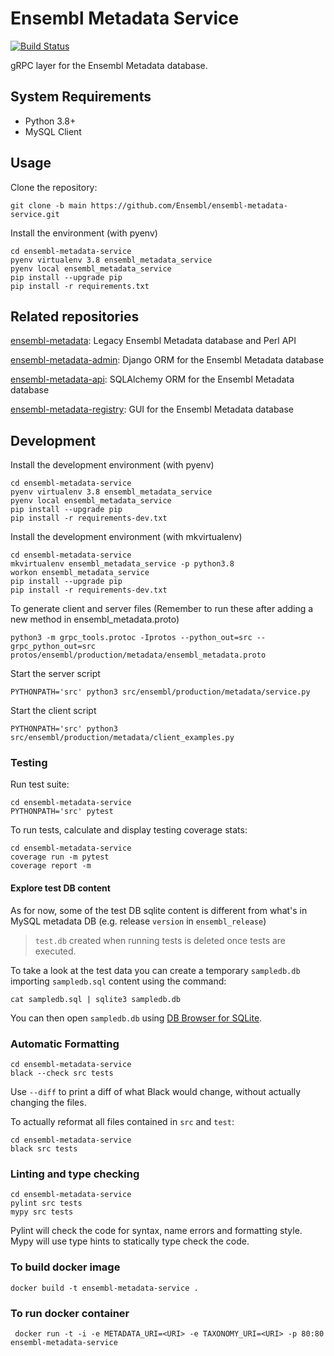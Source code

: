# Ensembl Metadata Service

[![Build Status](https://travis-ci.com/Ensembl/ensembl-metadata-service.svg?branch=main)](https://travis-ci.com/Ensembl/ensembl-metadata-service)

gRPC layer for the Ensembl Metadata database.

## System Requirements

- Python 3.8+
- MySQL Client

## Usage

Clone the repository:
```
git clone -b main https://github.com/Ensembl/ensembl-metadata-service.git
```

Install the environment (with pyenv)

```
cd ensembl-metadata-service
pyenv virtualenv 3.8 ensembl_metadata_service
pyenv local ensembl_metadata_service
pip install --upgrade pip
pip install -r requirements.txt
```

## Related repositories

[ensembl-metadata](https://github.com/Ensembl/ensembl-metadata): Legacy Ensembl Metadata database and Perl API

[ensembl-metadata-admin](https://github.com/Ensembl/ensembl-metadata-admin): Django ORM for the Ensembl Metadata database

[ensembl-metadata-api](https://github.com/Ensembl/ensembl-metadata-api): SQLAlchemy ORM for the Ensembl Metadata database

[ensembl-metadata-registry](https://github.com/Ensembl/ensembl-metadata-registry): GUI for the Ensembl Metadata database


## Development

Install the development environment (with pyenv)

```
cd ensembl-metadata-service
pyenv virtualenv 3.8 ensembl_metadata_service
pyenv local ensembl_metadata_service
pip install --upgrade pip
pip install -r requirements-dev.txt
```

Install the development environment (with mkvirtualenv)

```
cd ensembl-metadata-service
mkvirtualenv ensembl_metadata_service -p python3.8
workon ensembl_metadata_service
pip install --upgrade pip
pip install -r requirements-dev.txt
```

To generate client and server files
(Remember to run these after adding a new method in ensembl_metadata.proto)
```
python3 -m grpc_tools.protoc -Iprotos --python_out=src --grpc_python_out=src protos/ensembl/production/metadata/ensembl_metadata.proto
```

Start the server script

```
PYTHONPATH='src' python3 src/ensembl/production/metadata/service.py
```

Start the client script
```
PYTHONPATH='src' python3 src/ensembl/production/metadata/client_examples.py
```

### Testing

Run test suite:
```
cd ensembl-metadata-service
PYTHONPATH='src' pytest
```

To run tests, calculate and display testing coverage stats:
```
cd ensembl-metadata-service
coverage run -m pytest
coverage report -m
```

#### Explore test DB content

As for now, some of the test DB sqlite content is different from what's in MySQL metadata DB (e.g. release `version` in `ensembl_release`)

> `test.db` created when running tests is deleted once tests are executed.

To take a look at the test data you can create a temporary `sampledb.db` importing `sampledb.sql` content using the command:

```
cat sampledb.sql | sqlite3 sampledb.db
```

You can then open `sampledb.db` using [DB Browser for SQLite](https://sqlitebrowser.org/dl/).

### Automatic Formatting
```
cd ensembl-metadata-service
black --check src tests
```
Use `--diff` to print a diff of what Black would change, without actually changing the files.

To actually reformat all files contained in `src` and `test`:
```
cd ensembl-metadata-service
black src tests
```

### Linting and type checking
```
cd ensembl-metadata-service
pylint src tests
mypy src tests
```
Pylint will check the code for syntax, name errors and formatting style.
Mypy will use type hints to statically type check the code.

### To build docker image
```
docker build -t ensembl-metadata-service .
```

### To run docker container
```
 docker run -t -i -e METADATA_URI=<URI> -e TAXONOMY_URI=<URI> -p 80:80 ensembl-metadata-service
```

